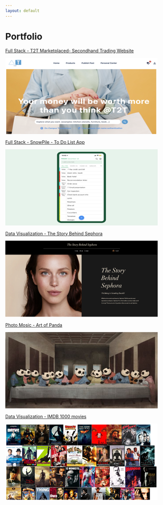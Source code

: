 ```yaml
---
layout: default
---
```


# Portfolio

<span style="font-size: 14px;">[Full Stack - T2T Marketplaced- Secondhand Trading Website](/T2T-MarketPlace)</span>

<img src="images/T2T_coverpage.png" width="480" height="240"/>

<span style="font-size: 14px;">[Full Stack - SnowPile - To Do List App](/To_Do_List_App)

<img src="images/To_do_list_cover_page.png" width="480" height="240"/></span>

[Data Visualization - The Story Behind Sephora](/sephora_page)

<img src="images/sephora_cover_page.png" width="480" height="240"/>

[Photo Mosic - Art of Panda](/artofPanda_page)

<img src="images/panda_cover_page.png" width="480" height="240"/>

[Data Visualization - IMDB 1000 movies](https://www.youtube.com/watch?v=JnYM0gnVbTU&t=28s)

<img src="images/imdb_cover_page.png" width="480" height="240"/>

<!-- ### Category Name 2 -->

<!-- - [Project 1 Title](http://example.com/)
- [Project 2 Title](http://example.com/)
- [Project 3 Title](http://example.com/)
- [Project 4 Title](http://example.com/)
- [Project 5 Title](http://example.com/)

--- -->
